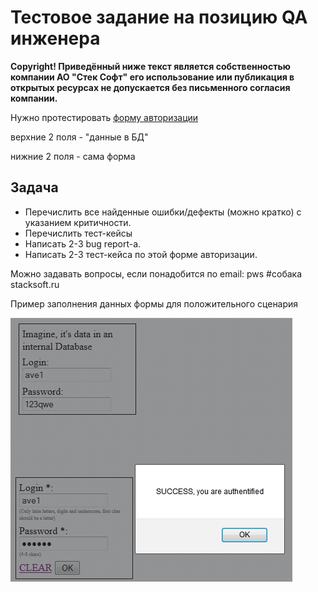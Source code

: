 ﻿# Тестовое задание на позицию QA инженера

**Copyright! Приведённый ниже текст является собственностью компании АО "Стек Софт" его использование или публикация в открытых ресурсах не допускается без письменного согласия компании.**

Нужно протестировать [форму авторизации](test_sample_auth_form.html)

верхние 2 поля - "данные в БД"

нижние 2 поля - сама форма

## Задача

* Перечислить все найденные ошибки/дефекты (можно кратко) с указанием
критичности.
* Перечислить тест-кейсы
* Написать 2-3 bug report-а.
* Написать 2-3 тест-кейса по этой форме авторизации.

Можно задавать вопросы, если понадобится по email: pws #собака stacksoft.ru

Пример заполнения данных формы для положительного сценария 

![Image](invite_email_attach.png)